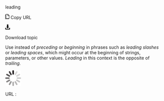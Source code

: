 # 

leading

![Copy URL](media/leading/Copy.png)
Copy URL

![Download](media/leading/Download.png)

Download topic

Use instead of *preceding* or *beginning* in phrases such as *leading slashes* or *leading* *spaces*, which might occur at the beginning of strings, parameters, or other values. *Leading* in this context is the opposite of *trailing.*

![In progress](media/leading/activity-large.gif)

URL :
